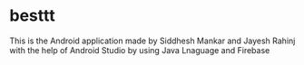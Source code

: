 # besttt
This is the Android application made by Siddhesh Mankar and Jayesh Rahinj with the help of Android Studio by using Java Lnaguage and Firebase 
